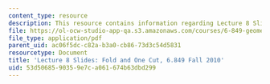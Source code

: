 ```yaml
---
content_type: resource
description: This resource contains information regarding Lecture 8 Slides, Fall 2010.
file: https://ol-ocw-studio-app-qa.s3.amazonaws.com/courses/6-849-geometric-folding-algorithms-linkages-origami-polyhedra-fall-2012/53d5068590359e7ca061674b63dbd299_MIT6_849F12_slidesL08.pdf
file_type: application/pdf
parent_uid: ac06f5dc-c82a-b3a0-cb86-73d3c54d5831
resourcetype: Document
title: 'Lecture 8 Slides: Fold and One Cut, 6.849 Fall 2010'
uid: 53d50685-9035-9e7c-a061-674b63dbd299
---
```


